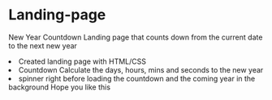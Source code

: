 # Landing-page
New Year Countdown
Landing page that counts down from the current date to the next new year
<li> Created landing page with HTML/CSS
 <li> Countdown Calculate the days, hours, mins and seconds to the new year
   <li> spinner right before loading the countdown and the coming year in the background
 Hope you like this
